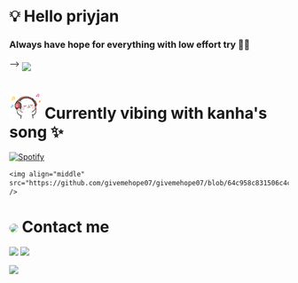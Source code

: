 <h1> 💡 Hello priyjan  </h1>

<h3 "center">Always have hope for everything with low effort try 👀🥀</h3>

<p align="center">
   
   
   
   
   
 -->    <img align="middle" src="https://te.legra.ph/file/366d4df0d67c138dcd729.png" />
   
   
   
   
   
<h1> <img src="https://raw.githubusercontent.com/AnonymousX1025/AnonymousX1025/master/resources/songs.gif" width="57px"> Currently vibing with kanha's song ✨ </h1>

[<img src="https://novatorem.visualbean.vercel.app/api/spotify" alt=" Spotify" width="75%" />](https://open.spotify.com/playlist/4iGUVI5dcgcHIaibZfZmPi?si=59104526eb3d4d89)
</p>

    <img align="middle" src="https://github.com/givemehope07/givemehope07/blob/64c958c831506c4c7c83c87cd6476663af5d7366/Rachna/rachna.gif" />

<h1> <img src="https://te.legra.ph/file/1f5f400d5a16ae3a89343.jpg" width="70px" style="border-radius: 50%"> Contact me  </h1>

[<img src="https://te.legra.ph/file/3f6810f790713b26fe826.jpg" width="60px">](https://t.me/Hopper08) [<img src="https://te.legra.ph/file/2a7a17fc66a8f5fe785c3.jpg" width="60px">](https://github.com/givemehope07)


<img src="https://user-images.githubusercontent.com/73097560/115834477-dbab4500-a447-11eb-908a-139a6edaec5c.gif">
